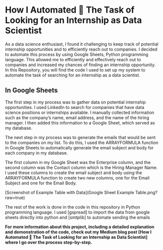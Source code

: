 # How I Automated 🤖 The Task of Looking for an Internship as Data Scientist
As a data science enthusiast, I found it challenging to keep track of potential internship opportunities and to efficiently reach out to companies. I decided to automate this process by using Google Sheets, Python programming language. This allowed me to efficiently and effectively reach out to companies and increased my chances of finding an internship opportunity. In this Repository, you will find the code I used to set up my system to automate the task of searching for an internship as a data scientist.

## In Google Sheets
The first step in my process was to gather data on potential internship opportunities. I used LinkedIn to search for companies that have data science positions or internships available. I manually collected information such as the company’s name, email address, and the name of the hiring manager. I then added this information to a Google Sheet, which served as my database.

The next step in my process was to generate the emails that would be sent to the companies on my list. To do this, I used the ARRAYFORMULA function in Google Sheets to automatically generate the email subject and body for each company in my database.

The first column in my Google Sheet was the Enterprise column, and the second column was the Contact column which is the Hiring Manager Name. I used these columns to create the email subject and body using the ARRAYFORMULA function to create two new columns, one for the Email Subject and one for the Email Body.

[Screenshot of Example Table with Data](Google Sheet Example Table.png?raw=true)

The rest of the work is done in the code in this repository in Python programming language. I used [gspread] to import the data from google sheets directly into python and [smtplib] to automate sending the emails

**For more information about this project, including a detailed explanation and demonstration of the code, check out my Medium blog post [How I Automated 🤖 The Task of Looking for an Internship as Data Scientist] where I go over the process step-by-step.**

